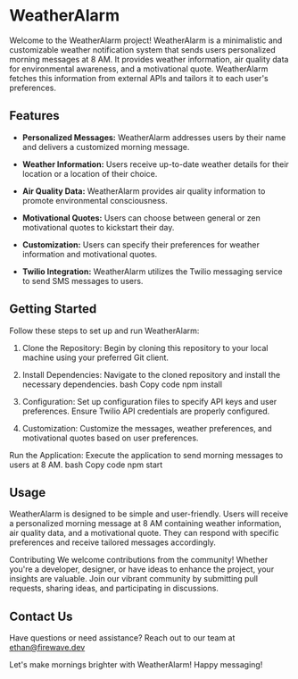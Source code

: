 # WeatherAlarm
Welcome to the WeatherAlarm project! WeatherAlarm is a minimalistic and customizable weather notification system that sends users personalized morning messages at 8 AM. It provides weather information, air quality data for environmental awareness, and a motivational quote. WeatherAlarm fetches this information from external APIs and tailors it to each user's preferences.

## Features
- **Personalized Messages:** WeatherAlarm addresses users by their name and delivers a customized morning message.

- **Weather Information:** Users receive up-to-date weather details for their location or a location of their choice.

- **Air Quality Data:** WeatherAlarm provides air quality information to promote environmental consciousness.

- **Motivational Quotes:** Users can choose between general or zen motivational quotes to kickstart their day.

- **Customization:** Users can specify their preferences for weather information and motivational quotes.

- **Twilio Integration:** WeatherAlarm utilizes the Twilio messaging service to send SMS messages to users.

## Getting Started
Follow these steps to set up and run WeatherAlarm:

1. Clone the Repository: Begin by cloning this repository to your local machine using your preferred Git client.

2. Install Dependencies: Navigate to the cloned repository and install the necessary dependencies.
  bash
  Copy code
  npm install

3. Configuration: Set up configuration files to specify API keys and user preferences. Ensure Twilio API credentials are properly configured.

4. Customization: Customize the messages, weather preferences, and motivational quotes based on user preferences.

Run the Application: Execute the application to send morning messages to users at 8 AM.
  bash
  Copy code
  npm start

## Usage
WeatherAlarm is designed to be simple and user-friendly. Users will receive a personalized morning message at 8 AM containing weather information, air quality data, and a motivational quote. They can respond with specific preferences and receive tailored messages accordingly.

Contributing
We welcome contributions from the community! Whether you're a developer, designer, or have ideas to enhance the project, your insights are valuable. Join our vibrant community by submitting pull requests, sharing ideas, and participating in discussions.

## Contact Us
Have questions or need assistance? Reach out to our team at ethan@firewave.dev

Let's make mornings brighter with WeatherAlarm! Happy messaging!

